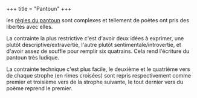 +++
title = "Pantoun"
+++

les [règles du pantoun](https://fr.wikipedia.org/wiki/Pantoum) sont complexes et tellement de poètes ont pris des libertés avec elles.

La contrainte la plus restrictive c'est d'avoir deux idées à exprimer, une plutôt descriptive/extravertie, l'autre plutôt sentimentale/introvertie, et d'avoir assez de souffle pour remplir six quatrains. Cela rend l'écriture du pantoun très ludique.

La contrainte technique c'est plus facile, le deuxième et le quatrième vers de chaque strophe (en rimes croisées) sont repris respectivement comme premier et troisième vers de la strophe suivante, le tout dernier vers du poème reprend le premier.
